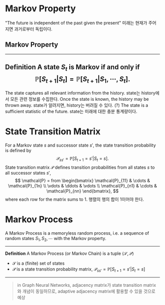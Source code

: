 # Markov Property
"The future is independent of the past given the present"
미래는 현재가 주어지면 과거로부터 독립이다.

## Markov Property

--------------------------------------------------------------------
**Definition**
A state $S_t$ is Markov if and only if 
$$
\mathbb{P}[S_{t+1}|S_t] = \mathbb{P}[S_{t+1}|S_1, \cdots, S_t].
$$
--------------------------------------------------------------------
The state captures all relevant information from the history.
state는 history에서 모든 관련 정보를 수집한다.
Once the state is known, the history may be thrown away.
state가 알려지면, history는 버려질 수 있다. (?)
The state is a sufficient statistic of the future.
state는 미래에 대한 충분 통계량이다.
# State Transition Matrix
For a Markov state $s$ and successor state $s'$, the state transition probability is defined by
$$
\mathcal{P}_{ss'} = \mathbb{P}[S_{t+1}=s'|S_t=s].
$$
State transition matrix $\mathcal{P}$ defines transition probabilities from all states $s$ to all successor states $s'$,
$$
\mathcal{P} = from 
\begin{bmatrix}
\mathcal{P}_{11} & \cdots & \mathcal{P}_{1n} \\
\vdots & \ddots & \vdots \\
\mathcal{P}_{n1} & \cdots & \mathcal{P}_{nn}
\end{bmatrix},
$$
where each row for the matrix sums to 1.
행렬의 행의 합이 1이어야 한다.
# Markov Process
A Markov Process is a memoryless random process, i.e. a sequence of random states $S_1, S_2, \cdots$ with the Markov property.

--------------------------------------------------------------------
**Definition**
A Markov Process (or Markov Chain) is a tuple $\langle\mathcal{S}, \mathcal{P}\rangle$ 
- $\mathcal{S}$ is a (finite) set of states
- $\mathcal{P}$ is a state transition probability matrix,
	$\mathcal{P}_{ss'} = \mathbb{P}[S_{t+1}=s'|S_t=s]$
--------------------------------------------------------------------

> in Graph Neural Networks, 
> 	adjacency matrix가 state transition matrix와 개념이 동일하므로, 
> 	adaptive adjacency matrix에 활용할 수 있을 것으로 예상

